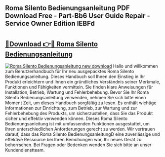 ## Roma Silento Bedienungsanleitung PDF Download Free - Part-Bb6 User Guide Repair - Service Owner Edition IEBFd

# <h2><a href="http://df215o.blite.top/?on=Roma+Silento+Bedienungsanleitung">🔗Download 👉🔴 Roma Silento Bedienungsanleitung</a></h2>

[![Roma Silento Bedienungsanleitung new download](https://i.imgur.com/lujVjoI.png)](http://df215o.blite.top/?on=Roma+Silento+Bedienungsanleitung)
Hallo und willkommen zum Benutzerhandbuch für Ihr neu ausgepacktes Roma Silento Bedienungsanleitung. Dieses Handbuch soll Ihnen den Einstieg in Ihr Produkt erleichtern und Ihnen ein gründliches Verständnis seiner Merkmale, Funktionen und Fähigkeiten vermitteln. Sie finden klare Anweisungen für Installation, Betrieb, Wartung und Fehlerbehebung. Bevor Sie Ihr Roma Silento Bedienungsanleitung verwenden, nehmen Sie sich bitte einen Moment Zeit, um dieses Handbuch sorgfältig zu lesen. Es enthält wichtige Informationen zur Einrichtung, zum Betrieb, zur Wartung und zur Fehlerbehebung des Produkts, um sicherzustellen, dass Sie das Produkt sicher und effektiv verwenden können. Dieses Roma Silento Bedienungsanleitung ist mit umfassenden Funktionen ausgestattet, um Ihren unterschiedlichen Anforderungen gerecht zu werden. Wir vertrauen darauf, dass das Roma Silento BedienungsanleitungD eine zuverlässige und effektive Ressource bei Ihren Bemühungen war, Ihr neues Gerät zu beherrschen. Bei Fragen oder Bedenken wenden Sie sich bitte an unser Kundendienstteam.
